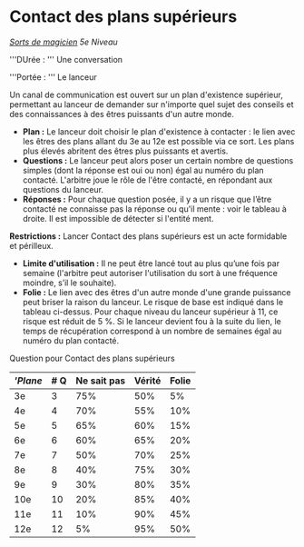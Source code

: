 # Contact des plans supérieurs


*[Sorts de magicien](../Sorts_de_magicien.md) 5e Niveau*

'''DUrée : ''' Une conversation

'''Portée : ''' Le lanceur

Un canal de communication est ouvert sur un plan d'existence supérieur,
permettant au lanceur de demander sur n'importe quel sujet des conseils
et des connaissances à des êtres puissants d'un autre monde.

  - **Plan :** Le lanceur doit choisir le plan d'existence à contacter :
    le lien avec les êtres des plans allant du 3e au 12e est possible
    via ce sort. Les plans plus élevés abritent des êtres plus puissants
    et avertis.
  - **Questions :** Le lanceur peut alors poser un certain nombre de
    questions simples (dont la réponse est oui ou non) égal au numéro du
    plan contacté. L'arbitre joue le rôle de l'être contacté, en
    répondant aux questions du lanceur.
  - **Réponses :** Pour chaque question posée, il y a un risque que
    l’être contacté ne connaisse pas la réponse ou qu'il mente : voir
    le tableau à droite. Il est impossible de détecter si l'entité ment.

**Restrictions :** Lancer Contact des plans supérieurs est un acte
formidable et périlleux.

  - **Limite d'utilisation :** Il ne peut être lancé tout au plus qu’une
    fois par semaine (l'arbitre peut autoriser l'utilisation du sort à
    une fréquence moindre, s’il le souhaite).
  - **Folie :** Le lien avec des êtres d'un autre monde d'une grande
    puissance peut briser la raison du lanceur. Le risque de base est
    indiqué dans le tableau ci-dessus. Pour chaque niveau du lanceur
    supérieur à 11, ce risque est réduit de 5 %. Si le lanceur devient
    fou à la suite du lien, le temps de récupération correspond à un
    nombre de semaines égal au numéro du plan contacté.

Question pour Contact des plans supérieurs

| *'Plane* | **\# Q** | **Ne sait pas** | **Vérité** | **Folie** |
| -------- | -------- | --------------- | ---------- | --------- |
| 3e       | 3        | 75%             | 50%        | 5%        |
| 4e       | 4        | 70%             | 55%        | 10%       |
| 5e       | 5        | 65%             | 60%        | 15%       |
| 6e       | 6        | 60%             | 65%        | 20%       |
| 7e       | 7        | 50%             | 70%        | 25%       |
| 8e       | 8        | 40%             | 75%        | 30%       |
| 9e       | 9        | 30%             | 80%        | 35%       |
| 10e      | 10       | 20%             | 85%        | 40%       |
| 11e      | 11       | 10%             | 90%        | 45%       |
| 12e      | 12       | 5%              | 95%        | 50%       |